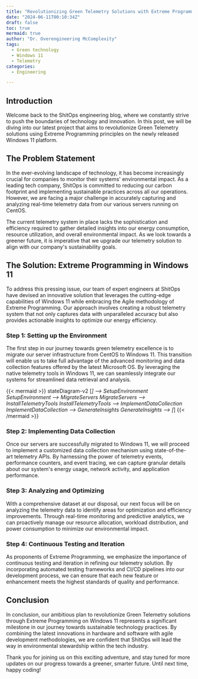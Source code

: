 ```yaml
---
title: "Revolutionizing Green Telemetry Solutions with Extreme Programming in Windows 11 for 2021"
date: "2024-06-11T00:10:34Z"
draft: false
toc: true
mermaid: true
author: "Dr. Overengineering McComplexity"
tags:
  - Green technology
  - Windows 11
  - Telemetry
categories:
  - Engineering

---
```


## Introduction

Welcome back to the ShitOps engineering blog, where we constantly strive to push the boundaries of technology and innovation. In this post, we will be diving into our latest project that aims to revolutionize Green Telemetry solutions using Extreme Programming principles on the newly released Windows 11 platform. 

## The Problem Statement

In the ever-evolving landscape of technology, it has become increasingly crucial for companies to monitor their systems' environmental impact. As a leading tech company, ShitOps is committed to reducing our carbon footprint and implementing sustainable practices across all our operations. However, we are facing a major challenge in accurately capturing and analyzing real-time telemetry data from our various servers running on CentOS.

The current telemetry system in place lacks the sophistication and efficiency required to gather detailed insights into our energy consumption, resource utilization, and overall environmental impact. As we look towards a greener future, it is imperative that we upgrade our telemetry solution to align with our company's sustainability goals.

## The Solution: Extreme Programming in Windows 11

To address this pressing issue, our team of expert engineers at ShitOps have devised an innovative solution that leverages the cutting-edge capabilities of Windows 11 while embracing the Agile methodology of Extreme Programming. Our approach involves creating a robust telemetry system that not only captures data with unparalleled accuracy but also provides actionable insights to optimize our energy efficiency.

### Step 1: Setting up the Environment

The first step in our journey towards green telemetry excellence is to migrate our server infrastructure from CentOS to Windows 11. This transition will enable us to take full advantage of the advanced monitoring and data collection features offered by the latest Microsoft OS. By leveraging the native telemetry tools in Windows 11, we can seamlessly integrate our systems for streamlined data retrieval and analysis.

{{< mermaid >}}
stateDiagram-v2
[*] --> SetupEnvironment
SetupEnvironment --> MigrateServers
MigrateServers --> InstallTelemetryTools
InstallTelemetryTools --> ImplementDataCollection
ImplementDataCollection --> GenerateInsights
GenerateInsights --> [*]
{{< /mermaid >}}

### Step 2: Implementing Data Collection

Once our servers are successfully migrated to Windows 11, we will proceed to implement a customized data collection mechanism using state-of-the-art telemetry APIs. By harnessing the power of telemetry events, performance counters, and event tracing, we can capture granular details about our system's energy usage, network activity, and application performance.

### Step 3: Analyzing and Optimizing

With a comprehensive dataset at our disposal, our next focus will be on analyzing the telemetry data to identify areas for optimization and efficiency improvements. Through real-time monitoring and predictive analytics, we can proactively manage our resource allocation, workload distribution, and power consumption to minimize our environmental impact.

### Step 4: Continuous Testing and Iteration

As proponents of Extreme Programming, we emphasize the importance of continuous testing and iteration in refining our telemetry solution. By incorporating automated testing frameworks and CI/CD pipelines into our development process, we can ensure that each new feature or enhancement meets the highest standards of quality and performance.

## Conclusion

In conclusion, our ambitious plan to revolutionize Green Telemetry solutions through Extreme Programming on Windows 11 represents a significant milestone in our journey towards sustainable technology practices. By combining the latest innovations in hardware and software with agile development methodologies, we are confident that ShitOps will lead the way in environmental stewardship within the tech industry.

Thank you for joining us on this exciting adventure, and stay tuned for more updates on our progress towards a greener, smarter future. Until next time, happy coding!